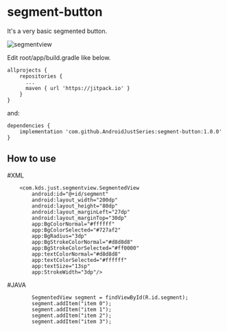 # segment-button

It's a very basic segmented button.

![segmentview](https://user-images.githubusercontent.com/5418274/74506035-ffb5f100-4f3b-11ea-863a-508ff498e04e.gif)


Edit root/app/build.gradle like below.
```
allprojects {
    repositories {
      ...
      maven { url 'https://jitpack.io' }
    }
}
```

and:
```
dependencies {
    implementation 'com.github.AndroidJustSeries:segment-button:1.0.0'
}
```
## How to use
#XML
```
    <com.kds.just.segmentview.SegmentedView
        android:id="@+id/segment"
        android:layout_width="200dp"
        android:layout_height="80dp"
        android:layout_marginLeft="27dp"
        android:layout_marginTop="30dp"
        app:BgColorNormal="#ffffff"
        app:BgColorSelected="#727af2"
        app:BgRadius="3dp"
        app:BgStrokeColorNormal="#d8d8d8"
        app:BgStrokeColorSelected="#ff0000"
        app:textColorNormal="#d8d8d8"
        app:textColorSelected="#ffffff"
        app:textSize="13sp"
        app:StrokeWidth="3dp"/>
```
#JAVA
```
        SegmentedView segment = findViewById(R.id.segment);
        segment.addItem("item 0");
        segment.addItem("item 1");
        segment.addItem("item 2");
        segment.addItem("item 3");
```
